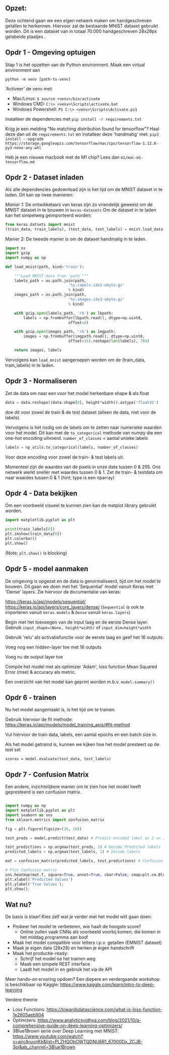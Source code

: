 
Opzet:
--
Deze ochtend gaan we een eigen netwerk maken om handgeschreven getallen te herkennen. Hiervoor zal de bestaande MNIST dataset gebruikt worden. 
Dit is een dataset van in totaal 70.000 handgeschreven 28x28px gelabelde plaatjes . 

Opdr 1 - Omgeving optuigen
--
Stap 1 is het opzetten van de Python environment. 
Maak een virtual environment aan 

`python -m venv [path-to-venv]`

'Activeer' de venv met:
 - Mac/Linux: `$ source <venv>/bin/activate`
 - Windows CMD: `C:\> <venv>\Scripts\activate.bat`
 - Windows Powershell: `PS C:\> <venv>\Scripts\Activate.ps1`
    
Installeer de dependencies met `pip install -r requirements.txt`

Krijg je een melding "No matching distribution found for tensorflow"? Haal deze dan uit de `requirements.txt` en installeer deze 'handmatig' met:
`pip3 install --upgrade https://storage.googleapis.com/tensorflow/mac/cpu/tensorflow-1.12.0-py3-none-any.whl`

Heb je een nieuwe macbook met de M1 chip? Lees dan `m1/mac-m1-tensorflow.md`

Opdr 2 - Dataset inladen
--
Als alle dependencies gedownload zijn is het tijd om de MNIST dataset in te laden. Dit kan op twee manieren:

*Manier 1:*
De ontwikkelaars van keras zijn zo vriendelijk geweest om de MNIST dataset in te bouwen in `keras-datasets`
Om de dataset in te laden kan het simpelweg geimporteerd worden:

```python
from keras.datsets import mnist
(train_data, train_labels), (test_data, test_labels) = mnist.load_data()
```

Manier 2:
De tweede manier is om de dataset handmatig in te laden. 

```python
import os
import gzip
import numpy as np

def load_mnist(path, kind='train'):

    """Load MNIST data from `path`"""
    labels_path = os.path.join(path,
                            '%s-labels-idx1-ubyte.gz'
                            % kind)
    images_path = os.path.join(path,
                            '%s-images-idx3-ubyte.gz'
                            % kind)

    with gzip.open(labels_path, 'rb') as lbpath:
        labels = np.frombuffer(lbpath.read(), dtype=np.uint8,
                            offset=8)

    with gzip.open(images_path, 'rb') as imgpath:
        images = np.frombuffer(imgpath.read(), dtype=np.uint8,
                            offset=16).reshape(len(labels), 784)

    return images, labels
```

Vervolgens kan `load_mnist` aangeroepen worden om de (train_data, train_labels) in te laden.

Opdr 3 - Normaliseren
--

Zet de data om naar een voor het model herkenbare shape & als float

```python
data = data.reshape((data.shape[0], height*width)).astype('float32')
```

doe dit voor zowel de train & de test dataset (alleen de data, niet voor de labels).

Vervolgens is het nodig om de labels om te zetten naar numerieke waarden voor het model. Dit kan met de `to_categorical` methode van numpy die een one-hot encoding uitvoerd. `number_of_classes` = aantal unieke labels

```python
labels = np_utils.to_categorical(labels, number_of_classes)
```

Voor deze encoding voor zowel de train- & test labels uit. 

Momenteel zijn de waardes van de pixels in onze data tussen 0 & 255. Ons netwerk werkt sneller met waardes tussen 0 & 1. 
Zet de train- & testdata om naar waardes tussen 0 & 1 (hint; type is een nparray)

Opdr 4 - Data bekijken
--
Om een voorbeeld visueel te kunnen zien kan de matplot library gebruikt worden. 

```python
import matplotlib.pyplot as plt
```
```python
print(train_labels[0])
plt.imshow(train_data[0])
plt.colorbar()
plt.show()
```
(Note; `plt.show()` is blocking)


Opdr 5 - model aanmaken
--
De omgeving is opgezet en de data is genormaliseerd, tijd om het model te bouwen.
Dit gaan we doen met het 'Sequential' model vanuit Keras met 'Dense' layers. Zie hiervoor de documentatie van keras:

https://keras.io/api/models/sequential/
https://keras.io/api/layers/core_layers/dense/ 
(`Sequential` is ook te importeren vanuit `keras.models` & `Dense` vanuit `keras.layers`)

Begin met het toevoegen van de input laag en de eerste Dense layer.
Gebruik `input_shape=(None, height*width)` of `input_dim=height*width`

Gebruik 'relu' als activatiefunctie voor de eerste laag en geef het 16 outputs. 

Voeg nog een hidden-layer toe met 16 outputs

Voeg nu de output layer toe

Compile het model met als optimizer 'Adam', loss function Mean Squared Error (mse) & accuracy als metric.

Een overzicht van het model kan geprint worden m.b.v. `model.summary()`



Opdr 6 - trainen
--
Nu het model aangemaakt is, is het tijd om te trainen.

Gebruik hiervoor de fit methode:
https://keras.io/api/models/model_training_apis/#fit-method 

Vul hiervoor de train data, labels, een aantal epochs en een batch size in. 

Als het model getraind is, kunnen we kijken hoe het model presteert op de test set

`scores = model.evaluate(test_data, test_labels)`

Opdr 7 - Confusion Matrix
--
Een andere, inzichtelijkere manier om te zien hoe het model heeft gepresteerd is een confusion matrix. 

```python

import numpy as np
import matplotlib.pyplot as plt
import seaborn as sns
from sklearn.metrics import confusion_matrix

fig = plt.figure(figsize=(10, 10))

test_preds = model.predict(test_data) # Predict encoded label as 2 => [0, 0, 1, 0, 0, 0, 0, 0, 0, 0]

test_predictions = np.argmax(test_preds, 1) # Decode Predicted labels
predicted_labels = np.argmax(test_labels, 1) # Decode labels

mat = confusion_matrix(predicted_labels, test_predictions) # Confusion matrix

# Plot Confusion matrix
sns.heatmap(mat.T, square=True, annot=True, cbar=False, cmap=plt.cm.Blues)
plt.xlabel('Predicted Values')
plt.ylabel('True Values');
plt.show();
```


Wat nu?
--
De basis is klaar! Kies zelf wat je verder met het model wilt gaan doen:

 - Probeer het model te verbeteren, wie haalt de hoogste score?
    - Online zullen vaak CNNs als voorbeeld voorbij komen; die komen in het middag programma aan bod!
 - Maak het model compatible voor letters i.p.v. getallen (EMNIST dataset)
 - Maak je eigen data (28x28) en herken je eigen handschrift
 - Maak het productie-ready:
    - Schrijf het model na het trainen weg
    - Maak een simpele REST interface
    - Laadt het model in en gebruik het via de API

Meer hands-on ervaring opdoen?
Een diepere en verdergaande workshop is beschikbaar op Kaggle:
https://www.kaggle.com/learn/intro-to-deep-learning  
 
Verdere theorie
 - Loss Functions: https://towardsdatascience.com/what-is-loss-function-1e2605aeb904
 - Optimizers: https://www.analyticsvidhya.com/blog/2021/10/a-comprehensive-guide-on-deep-learning-optimizers/
 - 3Blue1Brown serie over Deep Learning met MNIST: https://www.youtube.com/watch?v=aircAruvnKk&list=PLZHQObOWTQDNU6R1_67000Dx_ZCJB-3pi&ab_channel=3Blue1Brown 
